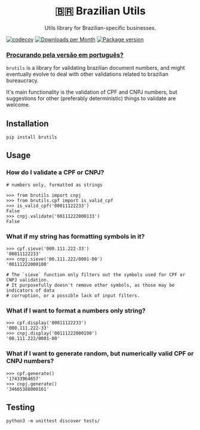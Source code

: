<div align="center">
<h1>🇧🇷 Brazilian Utils</h1>

<p>Utils library for Brazilian-specific businesses.</p>
</div>

[![codecov](https://codecov.io/gh/brazilian-utils/brutils-python/branch/main/graph/badge.svg?token=5KNECS8JYF)](https://codecov.io/gh/brazilian-utils/brutils-python)
[![Downloads per Month](https://shields.io/pypi/dm/brutils)](https://pypi.org/project/brutils/)
[![Package version](https://shields.io/pypi/v/brutils)](https://pypi.org/project/brutils/)

### [Procurando pela versão em português?](README_PT_BR.md)

`brutils` is a library for validating brazilian document numbers, and might
eventually evolve to deal with other validations related to brazilian bureaucracy.

It's main functionality is the validation of CPF and CNPJ numbers, but suggestions
for other (preferably deterministic) things to validate are welcome.


## Installation

```
pip install brutils
```


## Usage

### How do I validate a CPF or CNPJ?
```
# numbers only, formatted as strings

>>> from brutils import cnpj
>>> from brutils.cpf import is_valid_cpf
>>> is_valid_cpf('00011122233')
False
>>> cnpj.validate('00111222000133')
False
```

### What if my string has formatting symbols in it?
```
>>> cpf.sieve('000.111.222-33')
'00011122233'
>>> cnpj.sieve('00.111.222/0001-00')
'00111222000100'

# The `sieve` function only filters out the symbols used for CPF or CNPJ validation.
# It purposefully doesn't remove other symbols, as those may be indicators of data
# corruption, or a possible lack of input filters.
```

### What if I want to format a numbers only string?
```
>>> cpf.display('00011122233')
'000.111.222-33'
>>> cnpj.display('00111222000100')
'00.111.222/0001-00'
```

### What if I want to generate random, but numerically valid CPF or CNPJ numbers?
```
>>> cpf.generate()
'17433964657'
>>> cnpj.generate()
'34665388000161'
```


## Testing

```
python3 -m unittest discover tests/
```
